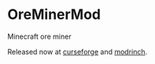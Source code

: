 # OreMinerMod
Minecraft ore miner

Released now at [curseforge](https://www.curseforge.com/minecraft/mc-mods/ore-miner-by-sniklz-forge) and [modrinch](https://modrinth.com/mod/ore-miner-by-sniklz-(forge)).
